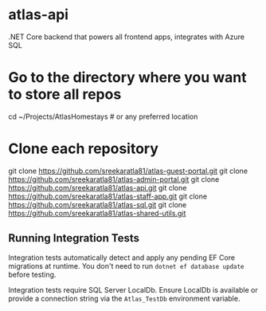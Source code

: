 # atlas-api
.NET Core backend that powers all frontend apps, integrates with Azure SQL

# Go to the directory where you want to store all repos
cd ~/Projects/AtlasHomestays  # or any preferred location

# Clone each repository
git clone https://github.com/sreekaratla81/atlas-guest-portal.git
git clone https://github.com/sreekaratla81/atlas-admin-portal.git
git clone https://github.com/sreekaratla81/atlas-api.git
git clone https://github.com/sreekaratla81/atlas-staff-app.git
git clone https://github.com/sreekaratla81/atlas-sql.git
git clone https://github.com/sreekaratla81/atlas-shared-utils.git

## Running Integration Tests

Integration tests automatically detect and apply any pending EF Core migrations
at runtime. You don't need to run `dotnet ef database update` before testing.

Integration tests require SQL Server LocalDb. Ensure LocalDb is available or
provide a connection string via the `Atlas_TestDb` environment variable.
